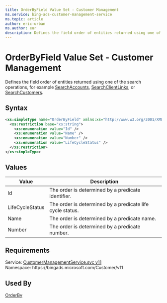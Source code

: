 ```yaml
---
title: OrderByField Value Set - Customer Management
ms.service: bing-ads-customer-management-service
ms.topic: article
author: eric-urban
ms.author: eur
description: Defines the field order of entities returned using one of the search operations, for example SearchAccounts, SearchClientLinks, or SearchCustomers.
---
```

# OrderByField Value Set - Customer Management
Defines the field order of entities returned using one of the search operations, for example [SearchAccounts](searchaccounts.md), [SearchClientLinks](searchclientlinks.md), or [SearchCustomers](searchcustomers.md).

## Syntax
```xml
<xs:simpleType name="OrderByField" xmlns:xs="http://www.w3.org/2001/XMLSchema">
  <xs:restriction base="xs:string">
    <xs:enumeration value="Id" />
    <xs:enumeration value="Name" />
    <xs:enumeration value="Number" />
    <xs:enumeration value="LifeCycleStatus" />
  </xs:restriction>
</xs:simpleType>
```

## <a name="values"></a>Values

|Value|Description|
|-----------|---------------|
|<a name="id"></a>Id|The order is determined by a predicate identifier.|
|<a name="lifecyclestatus"></a>LifeCycleStatus|The order is determined by a predicate life cycle status.|
|<a name="name"></a>Name|The order is determined by a predicate name.|
|<a name="number"></a>Number|The order is determined by a predicate number.|

## Requirements
Service: [CustomerManagementService.svc v11](https://clientcenter.api.bingads.microsoft.com/Api/CustomerManagement/v11/CustomerManagementService.svc)  
Namespace: https\://bingads.microsoft.com/Customer/v11  

## Used By
[OrderBy](orderby.md)  
